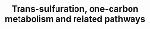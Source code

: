 ---
annotations:
- id: PW:0000002
  parent: classic metabolic pathway
  type: Pathway Ontology
  value: classic metabolic pathway
- id: PW:0000189
  parent: regulatory pathway
  type: Pathway Ontology
  value: folate mediated one-carbon metabolic pathway
- id: PW:0000140
  parent: regulatory pathway
  type: Pathway Ontology
  value: folate metabolic pathway
authors:
- Leonjohn2008
- MaintBot
- Mkutmon
- Khanspers
- MirellaKalafati
- Jessev1993
- DeSl
- Egonw
- Eweitz
citedin:
- link: 10.1159/000535120
  title: Human Monocytes Exposed to SARS-CoV-2 Display Features of Innate Immune Memory
    Producing High Levels of CXCL10 upon Restimulation (2023)
communities: []
description: This pathway shows the (one) carbon metabolism over grey and related
  pathways around it.  The one carbon donor pathway (WP2190) has been added to this
  one (additional conversions are coloured green for clarity of the origin); as well
  as WP3940 (overlapping content in bold), which was based on [https://www.genome.jp/dbget-bin/www_bget?pathway+mmu00270
  KEGG] and inferred from Mus musculus pathway [http://wikipathways.org/instance/WP1770_r96326
  WP1770_96326] with a 100.0% conversion rate.  Proteins on this pathway have targeted
  assays available via the [https://assays.cancer.gov/available_assays?wp_id=WP2525
  CPTAC Assay Portal].
last-edited: 2024-08-08
ndex: 1e974613-8b65-11eb-9e72-0ac135e8bacf
organisms:
- Homo sapiens
redirect_from:
- /index.php/Pathway:WP2525
- /instance/WP2525
- /instance/WP2525_r135191
revision: r135191
schema-jsonld:
- '@context': https://schema.org/
  '@id': https://wikipathways.github.io/pathways/WP2525.html
  '@type': Dataset
  creator:
    '@type': Organization
    name: WikiPathways
  description: This pathway shows the (one) carbon metabolism over grey and related
    pathways around it.  The one carbon donor pathway (WP2190) has been added to this
    one (additional conversions are coloured green for clarity of the origin); as
    well as WP3940 (overlapping content in bold), which was based on [https://www.genome.jp/dbget-bin/www_bget?pathway+mmu00270
    KEGG] and inferred from Mus musculus pathway [http://wikipathways.org/instance/WP1770_r96326
    WP1770_96326] with a 100.0% conversion rate.  Proteins on this pathway have targeted
    assays available via the [https://assays.cancer.gov/available_assays?wp_id=WP2525
    CPTAC Assay Portal].
  keywords:
  - (S)-2-Aminobutanoate
  - 10-Formyl-THF
  - 10-formyldihydrofolate
  - 2-oxobutanoate
  - 3-Sulfinoalanine
  - 3P-Glycerate
  - 3P-Hydroxypyruvate
  - 5,10-Methenyl-THF
  - 5,10-Methenyltetrahydrofolic acid
  - 5,10-Methylene-THF
  - 5-Methyltetrahydrofolic acid
  - 5-oxoproline
  - AGXT2
  - AHCY
  - AHCYL1
  - AHCYL2
  - ALDH7A1
  - AMT
  - Acetylcholine
  - BAAT
  - BCAT1
  - BCAT2
  - BHMT
  - BHMT2
  - Betaine
  - Betainealdehyde
  - CBS
  - CBSL
  - CDO1
  - CDP-Ethanolamine
  - CDP-choline
  - CEPT1
  - CHDH
  - CHKA
  - CHKB
  - CHPT1
  - CSAD
  - CTH
  - Choline
  - Cysteine sulphinate
  - DHFR
  - DHFR2
  - DHFRL1
  - DMGDH
  - DNM1
  - DNMT3A
  - DNMT3B
  - DNMT3L
  - Decarboxylated SAM
  - Dihydrofolate
  - Dimethylglycine
  - ETNK1
  - ETNK2
  - Ethanolamine
  - Folic acid
  - GAD1
  - GAD2
  - GCLC
  - GCLM
  - GNMT
  - GPX1
  - GPX2
  - GPX3
  - GPX4
  - GPX5
  - GPX6
  - GPX7
  - GSR
  - GSS
  - Glutamate
  - Glutathione
  - Glutathione (GSH)
  - Glutathione disulfide (GSSG)
  - Glycine
  - Homocysteine
  - Hypotaurine
  - L-Cystathionine
  - L-Cysteine
  - L-Methionine
  - L-Serine
  - MAT1A
  - MAT2A
  - MAT2B
  - MTHFD1
  - MTHFD1L
  - MTHFD2
  - MTHFD2L
  - MTHFR
  - MTR
  - NADP
  - NADPH
  - O-Phosphoethanolamine
  - Ophthalmate
  - Ornithine
  - PCYT1A
  - PCYT1B
  - PCYT2
  - PEMT
  - PHGDH
  - PLD1
  - PSAT1
  - PSPH
  - Phosphatidylcholines
  - Phosphatidylethanolamine
  - Phosphocholine
  - Phosphoserine
  - Putrescine
  - S-Adenosylhomocysteine
  - S-Adenosylmethionine
  - SARDH
  - SHMT1
  - SHMT2
  - SLC25A48
  - SOD1
  - SOD2
  - SOD3
  - Sarcosine
  - Spermidine
  - Spermine
  - THF
  - TYMS
  - Taurine
  - Taurochenodesoxycholic acid
  - Taurocholic acid
  - Tetrahydrofolic acid
  - Total Phospholipids
  - dTMP
  - dUMP
  - gamma-Glutamylcysteine
  - gamma-L-Glutamyl-L-2-aminobutyrate
  license: CC0
  name: Trans-sulfuration, one-carbon metabolism and related pathways
seo: CreativeWork
title: Trans-sulfuration, one-carbon metabolism and related pathways
wpid: WP2525
---